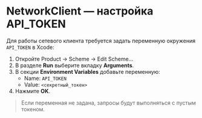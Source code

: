 # NetworkClient — настройка API_TOKEN

Для работы сетевого клиента требуется задать переменную окружения `API_TOKEN` в Xcode:

1. Откройте Product → Scheme → Edit Scheme...
2. В разделе **Run** выберите вкладку **Arguments**.
3. В секции **Environment Variables** добавьте переменную:
   - Name: `API_TOKEN`
   - Value: `<секретный_токен>`
4. Нажмите **OK**.

> Если переменная не задана, запросы будут выполняться с пустым токеном.
